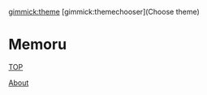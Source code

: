 ﻿[gimmick:theme](github)
[gimmick:themechooser](Choose theme)
# Memoru

[TOP](index.md)

[About](about.md)

